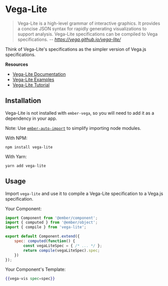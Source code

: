 # Vega-Lite

> Vega-Lite is a high-level grammar of interactive graphics. It provides a concise JSON syntax for rapidly generating visualizations to support analysis. Vega-Lite specifications can be compiled to Vega specifications.
> -- <cite>https://vega.github.io/vega-lite/</cite>

Think of Vega-Lite's specifications as the simpler version of Vega.js specifications.

**Resources**

* [Vega-Lite Documentation](https://vega.github.io/vega-lite/docs/)
* [Vega-Lite Examples](https://vega.github.io/vega-lite/examples/)
* [Vega-Lite Tutorial](https://vega.github.io/vega-lite/tutorials/getting_started.html)

## Installation

Vega-Lite is not installed with `ember-vega`, so you will need to add it as a dependency in your app.

Note: Use [`ember-auto-import`](https://github.com/ef4/ember-auto-import) to simplify importing node modules.

With NPM:
```
npm install vega-lite
```

With Yarn:
```
yarn add vega-lite
```

## Usage

Import `vega-lite` and use it to compile a Vega-Lite specification to a Vega.js specification.

Your Component:
```javascript
import Component from '@ember/component';
import { computed } from '@ember/object';
import { compile } from 'vega-lite';

export default Component.extend({
    spec: computed(function() {
        const vegaLiteSpec = { /* ... */ };
        return compile(vegaLiteSpec).spec;
    })
});
```

Your Component's Template:
```hbs
{{vega-vis spec=spec}}
```
